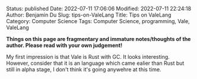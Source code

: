 Status: published
Date: 2022-07-11 17:06:06
Modified: 2022-07-11 22:24:18
Author: Benjamin Du
Slug: tips-on-ValeLang
Title: Tips on ValeLang
Category: Computer Science
Tags: Computer Science, programming, Vale, ValeLang

**Things on this page are fragmentary and immature notes/thoughts of the author. Please read with your own judgement!**

My first impression is that Vale is Rust with GC.
It looks interesting.
However,
consider that it is an language which came ealier than Rust
but still in alpha stage,
I don't think it's going anywehre at this time.

